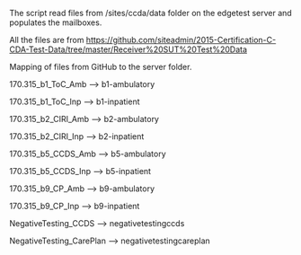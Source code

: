 
The script read files from /sites/ccda/data folder on the edgetest server and populates the mailboxes.

All the files are from https://github.com/siteadmin/2015-Certification-C-CDA-Test-Data/tree/master/Receiver%20SUT%20Test%20Data

Mapping of files from GitHub to the server folder.

170.315_b1_ToC_Amb --> b1-ambulatory

170.315_b1_ToC_Inp --> b1-inpatient

170.315_b2_CIRI_Amb --> b2-ambulatory

170.315_b2_CIRI_Inp --> b2-inpatient

170.315_b5_CCDS_Amb --> b5-ambulatory

170.315_b5_CCDS_Inp --> b5-inpatient

170.315_b9_CP_Amb --> b9-ambulatory

170.315_b9_CP_Inp --> b9-inpatient

NegativeTesting_CCDS --> negativetestingccds

NegativeTesting_CarePlan --> negativetestingcareplan
